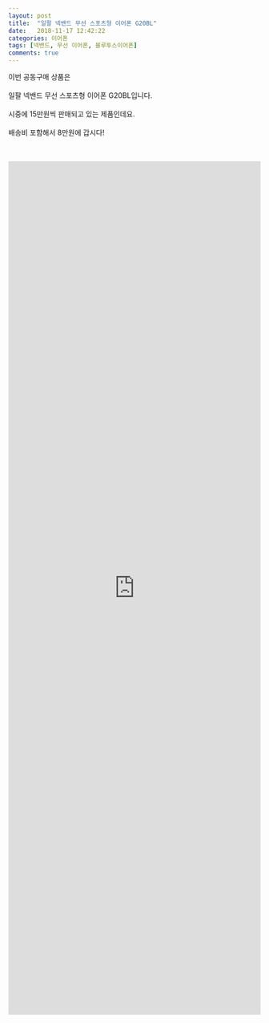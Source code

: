 ```yaml
---
layout: post
title:  "일팔 넥밴드 무선 스포츠형 이어폰 G20BL"
date:   2018-11-17 12:42:22
categories: 이어폰
tags: [넥밴드, 무선 이어폰, 블루투스이어폰]
comments: true
---
```


이번 공동구매 상품은 
<br><br>
일팔 넥밴드 무선 스포츠형 이어폰 G20BL입니다.
<br><br>
시중에 15만원씩 판매되고 있는 제품인데요.
<br><br>
배송비 포함해서 8만원에 갑시다!
<br>
<br>
<img class="image" src="https://1.bp.blogspot.com/-hrM6-f5TRUQ/XAeFFV23dOI/AAAAAAAAA_0/Udlu3fZMJpcxb3OSViiBXgzVhMZ6eTQVACLcBGAs/s320/20181205_165459.jpg" alt=""/>
<br>
<img class="image" src="http://www.nbbang.co.kr/data/webedit/20181129141957_mqckoirb.jpg" alt=""/>  
<br>
<iframe src="https://docs.google.com/forms/d/e/1FAIpQLSeEvIXBvCibZhGjtmeVozOvMckfcy5ZRYP0FBEAoO96K635dg/viewform?embedded=true" width="100%" height="1702" frameborder="0" marginheight="0" marginwidth="0">로드 중...</iframe>
